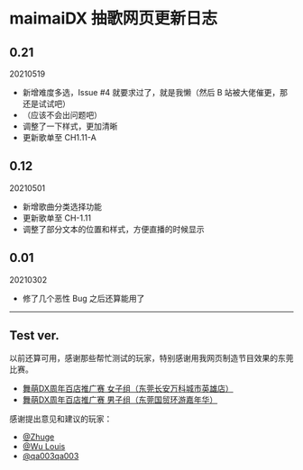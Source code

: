 # maimaiDX 抽歌网页更新日志

## 0.21
20210519
- 新增难度多选，Issue #4 就要求过了，就是我懒（然后 B 站被大佬催更，那还是试试吧）
- （应该不会出问题吧）
- 调整了一下样式，更加清晰
- 更新歌单至 CH1.11-A

## 0.12
20210501
- 新增歌曲分类选择功能
- 更新歌单至 CH-1.11
- 调整了部分文本的位置和样式，方便直播的时候显示

## 0.01
20210302
- 修了几个恶性 Bug 之后还算能用了

---

## Test ver.

以前还算可用，感谢那些帮忙测试的玩家，特别感谢用我网页制造节目效果的东莞比赛。
- [舞萌DX周年百店推广赛 女子组（东莞长安万科城市英雄店）](https://www.bilibili.com/video/BV1DV411t7zi)
- [舞萌DX周年百店推广赛 男子组（东莞国贸环游嘉年华）](https://www.bilibili.com/video/BV17y4y1n7Vs)

感谢提出意见和建议的玩家：
- [@Zhuge](https://github.com/785916801)
- [@Wu Louis](https://github.com/Louiswu2011)
- [@qa003qa003](https://github.com/qa003qa003)